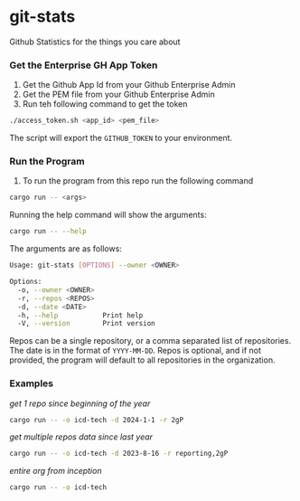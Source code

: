 # git-stats
Github Statistics for the things you care about

### Get the Enterprise GH App Token
1. Get the Github App Id from your Github Enterprise Admin
2. Get the PEM file from your Github Enterprise Admin
3. Run teh following command to get the token
```bash
./access_token.sh <app_id> <pem_file>
```

The script will export the `GITHUB_TOKEN` to your environment.

### Run the Program
1. To run the program from this repo run the following command
```bash
cargo run -- <args>
```

Running the help command will show the arguments:
```bash
cargo run -- --help
```

The arguments are as follows:
```bash
Usage: git-stats [OPTIONS] --owner <OWNER>

Options:
  -o, --owner <OWNER>  
  -r, --repos <REPOS>  
  -d, --date <DATE>    
  -h, --help           Print help
  -V, --version        Print version
```

Repos can be a single repository, or a comma separated list of repositories. The date is in the format of `YYYY-MM-DD`.
Repos is optional, and if not provided, the program will default to all repositories in the organization.

### Examples
*get 1 repo since beginning of the year*
```bash
cargo run -- -o icd-tech -d 2024-1-1 -r 2gP
```

*get multiple repos data since last year*
```bash
cargo run -- -o icd-tech -d 2023-8-16 -r reporting,2gP   
```

*entire org from inception*
```bash
cargo run -- -o icd-tech
```
